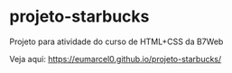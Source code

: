 # projeto-starbucks
Projeto para atividade do curso de HTML+CSS da B7Web


Veja aqui: https://eumarcel0.github.io/projeto-starbucks/
